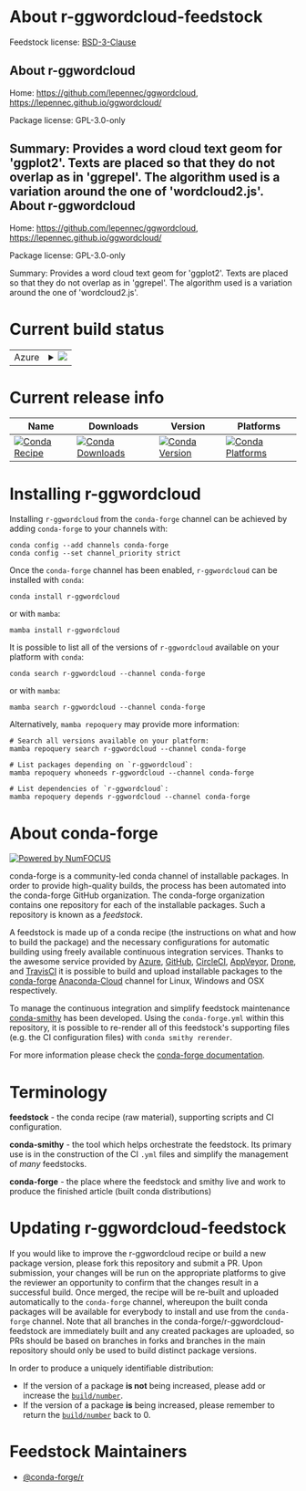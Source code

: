 About r-ggwordcloud-feedstock
=============================

Feedstock license: [BSD-3-Clause](https://github.com/conda-forge/r-ggwordcloud-feedstock/blob/main/LICENSE.txt)

About r-ggwordcloud
-------------------

Home: https://github.com/lepennec/ggwordcloud, https://lepennec.github.io/ggwordcloud/

Package license: GPL-3.0-only

Summary: Provides a word cloud text geom for 'ggplot2'. Texts are placed so that they do not overlap as in 'ggrepel'.  The algorithm used is a variation around the one of 'wordcloud2.js'.
About r-ggwordcloud
-------------------

Home: https://github.com/lepennec/ggwordcloud, https://lepennec.github.io/ggwordcloud/

Package license: GPL-3.0-only

Summary: Provides a word cloud text geom for 'ggplot2'. Texts are placed so that they do not overlap as in 'ggrepel'.  The algorithm used is a variation around the one of 'wordcloud2.js'.

Current build status
====================


<table>
    
  <tr>
    <td>Azure</td>
    <td>
      <details>
        <summary>
          <a href="https://dev.azure.com/conda-forge/feedstock-builds/_build/latest?definitionId=9994&branchName=main">
            <img src="https://dev.azure.com/conda-forge/feedstock-builds/_apis/build/status/r-ggwordcloud-feedstock?branchName=main">
          </a>
        </summary>
        <table>
          <thead><tr><th>Variant</th><th>Status</th></tr></thead>
          <tbody><tr>
              <td>linux_64_r_base4.2</td>
              <td>
                <a href="https://dev.azure.com/conda-forge/feedstock-builds/_build/latest?definitionId=9994&branchName=main">
                  <img src="https://dev.azure.com/conda-forge/feedstock-builds/_apis/build/status/r-ggwordcloud-feedstock?branchName=main&jobName=linux&configuration=linux%20linux_64_r_base4.2" alt="variant">
                </a>
              </td>
            </tr><tr>
              <td>linux_64_r_base4.3</td>
              <td>
                <a href="https://dev.azure.com/conda-forge/feedstock-builds/_build/latest?definitionId=9994&branchName=main">
                  <img src="https://dev.azure.com/conda-forge/feedstock-builds/_apis/build/status/r-ggwordcloud-feedstock?branchName=main&jobName=linux&configuration=linux%20linux_64_r_base4.3" alt="variant">
                </a>
              </td>
            </tr><tr>
              <td>osx_64_r_base4.2</td>
              <td>
                <a href="https://dev.azure.com/conda-forge/feedstock-builds/_build/latest?definitionId=9994&branchName=main">
                  <img src="https://dev.azure.com/conda-forge/feedstock-builds/_apis/build/status/r-ggwordcloud-feedstock?branchName=main&jobName=osx&configuration=osx%20osx_64_r_base4.2" alt="variant">
                </a>
              </td>
            </tr><tr>
              <td>osx_64_r_base4.3</td>
              <td>
                <a href="https://dev.azure.com/conda-forge/feedstock-builds/_build/latest?definitionId=9994&branchName=main">
                  <img src="https://dev.azure.com/conda-forge/feedstock-builds/_apis/build/status/r-ggwordcloud-feedstock?branchName=main&jobName=osx&configuration=osx%20osx_64_r_base4.3" alt="variant">
                </a>
              </td>
            </tr><tr>
              <td>win_64</td>
              <td>
                <a href="https://dev.azure.com/conda-forge/feedstock-builds/_build/latest?definitionId=9994&branchName=main">
                  <img src="https://dev.azure.com/conda-forge/feedstock-builds/_apis/build/status/r-ggwordcloud-feedstock?branchName=main&jobName=win&configuration=win%20win_64_" alt="variant">
                </a>
              </td>
            </tr>
          </tbody>
        </table>
      </details>
    </td>
  </tr>
</table>

Current release info
====================

| Name | Downloads | Version | Platforms |
| --- | --- | --- | --- |
| [![Conda Recipe](https://img.shields.io/badge/recipe-r--ggwordcloud-green.svg)](https://anaconda.org/conda-forge/r-ggwordcloud) | [![Conda Downloads](https://img.shields.io/conda/dn/conda-forge/r-ggwordcloud.svg)](https://anaconda.org/conda-forge/r-ggwordcloud) | [![Conda Version](https://img.shields.io/conda/vn/conda-forge/r-ggwordcloud.svg)](https://anaconda.org/conda-forge/r-ggwordcloud) | [![Conda Platforms](https://img.shields.io/conda/pn/conda-forge/r-ggwordcloud.svg)](https://anaconda.org/conda-forge/r-ggwordcloud) |

Installing r-ggwordcloud
========================

Installing `r-ggwordcloud` from the `conda-forge` channel can be achieved by adding `conda-forge` to your channels with:

```
conda config --add channels conda-forge
conda config --set channel_priority strict
```

Once the `conda-forge` channel has been enabled, `r-ggwordcloud` can be installed with `conda`:

```
conda install r-ggwordcloud
```

or with `mamba`:

```
mamba install r-ggwordcloud
```

It is possible to list all of the versions of `r-ggwordcloud` available on your platform with `conda`:

```
conda search r-ggwordcloud --channel conda-forge
```

or with `mamba`:

```
mamba search r-ggwordcloud --channel conda-forge
```

Alternatively, `mamba repoquery` may provide more information:

```
# Search all versions available on your platform:
mamba repoquery search r-ggwordcloud --channel conda-forge

# List packages depending on `r-ggwordcloud`:
mamba repoquery whoneeds r-ggwordcloud --channel conda-forge

# List dependencies of `r-ggwordcloud`:
mamba repoquery depends r-ggwordcloud --channel conda-forge
```


About conda-forge
=================

[![Powered by
NumFOCUS](https://img.shields.io/badge/powered%20by-NumFOCUS-orange.svg?style=flat&colorA=E1523D&colorB=007D8A)](https://numfocus.org)

conda-forge is a community-led conda channel of installable packages.
In order to provide high-quality builds, the process has been automated into the
conda-forge GitHub organization. The conda-forge organization contains one repository
for each of the installable packages. Such a repository is known as a *feedstock*.

A feedstock is made up of a conda recipe (the instructions on what and how to build
the package) and the necessary configurations for automatic building using freely
available continuous integration services. Thanks to the awesome service provided by
[Azure](https://azure.microsoft.com/en-us/services/devops/), [GitHub](https://github.com/),
[CircleCI](https://circleci.com/), [AppVeyor](https://www.appveyor.com/),
[Drone](https://cloud.drone.io/welcome), and [TravisCI](https://travis-ci.com/)
it is possible to build and upload installable packages to the
[conda-forge](https://anaconda.org/conda-forge) [Anaconda-Cloud](https://anaconda.org/)
channel for Linux, Windows and OSX respectively.

To manage the continuous integration and simplify feedstock maintenance
[conda-smithy](https://github.com/conda-forge/conda-smithy) has been developed.
Using the ``conda-forge.yml`` within this repository, it is possible to re-render all of
this feedstock's supporting files (e.g. the CI configuration files) with ``conda smithy rerender``.

For more information please check the [conda-forge documentation](https://conda-forge.org/docs/).

Terminology
===========

**feedstock** - the conda recipe (raw material), supporting scripts and CI configuration.

**conda-smithy** - the tool which helps orchestrate the feedstock.
                   Its primary use is in the construction of the CI ``.yml`` files
                   and simplify the management of *many* feedstocks.

**conda-forge** - the place where the feedstock and smithy live and work to
                  produce the finished article (built conda distributions)


Updating r-ggwordcloud-feedstock
================================

If you would like to improve the r-ggwordcloud recipe or build a new
package version, please fork this repository and submit a PR. Upon submission,
your changes will be run on the appropriate platforms to give the reviewer an
opportunity to confirm that the changes result in a successful build. Once
merged, the recipe will be re-built and uploaded automatically to the
`conda-forge` channel, whereupon the built conda packages will be available for
everybody to install and use from the `conda-forge` channel.
Note that all branches in the conda-forge/r-ggwordcloud-feedstock are
immediately built and any created packages are uploaded, so PRs should be based
on branches in forks and branches in the main repository should only be used to
build distinct package versions.

In order to produce a uniquely identifiable distribution:
 * If the version of a package **is not** being increased, please add or increase
   the [``build/number``](https://docs.conda.io/projects/conda-build/en/latest/resources/define-metadata.html#build-number-and-string).
 * If the version of a package **is** being increased, please remember to return
   the [``build/number``](https://docs.conda.io/projects/conda-build/en/latest/resources/define-metadata.html#build-number-and-string)
   back to 0.

Feedstock Maintainers
=====================

* [@conda-forge/r](https://github.com/conda-forge/r/)

